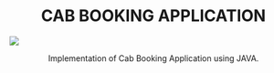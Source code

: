 <p align="center">
  <h1 align="center">CAB BOOKING APPLICATION</h1>
  <img src="./images/Output.png">
  <p align="center">
    Implementation of Cab Booking Application using JAVA.
    <br /><br />
  </p>
</p>
